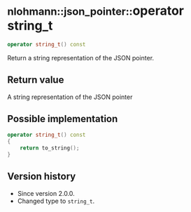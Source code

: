 # <small>nlohmann::json_pointer::</small>operator string_t

```cpp
operator string_t() const
```

Return a string representation of the JSON pointer.

## Return value

A string representation of the JSON pointer

## Possible implementation

```cpp
operator string_t() const
{
    return to_string();
}
```

## Version history

- Since version 2.0.0.
- Changed type to `string_t`.
